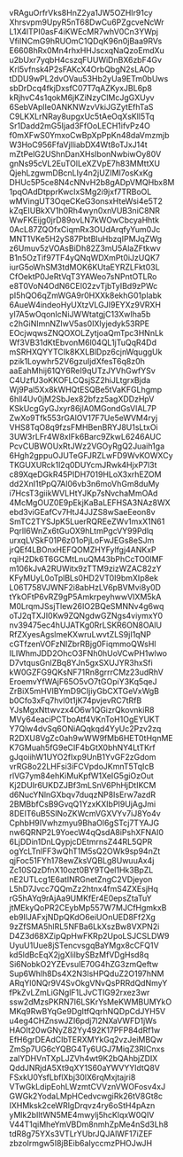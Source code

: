 vRAguOrfrVks8HnZ2ya1JW5OZHIr91cy
Xhrsvpm9UpyR5nT68DwCu6PZgcveNcWr
L1X4lTPI0asF4iKWEcMR7whV0Cn3YWpj
VfiINCmG9hRUOmC1QDqK96n0jBaa9RVs
E6608hRx0Mn4rhxHHJscxqNaQzoEmdXu
u2bUxr7yqbH4cszqFUUWiDnBX6zbF4Gv
Krl5vfnsk4P2sFAKcX4OrbQbgN2sLAOp
tDDU9wPL2dvOVau53Hb2yUa9ETm0bUws
sbDrDcq4fkjDxsfC07T7qAZKyxJBL6p8
kRjhvC4s1qokM6jKZiNzyClMcJgGXUyv
6SebVAplIe0ANKNWzvVkiJGZytEfhTaS
C9LKXLrNRay8upgxUc5tAeOqXsKll5Tq
Sr1Dadd2mG5Ijad3FfOoLECH1ifvPz4O
f0mXFwS0YmxoCwBpXpPpKn48daVmzmjb
W3HoC956FfaVjlliabDX4Wt8oTJxJ14t
mZtPelG2UShnDanXHsIbonNwbiwOy80V
gnNs95cVL2EuTOlLeXZVpE7h83MMttXU
QjehLzgwmDBcnLIy4n2jUZIMI7osKxKg
DHUc5P5ce8N4cNNvH2b8gADpVMQHbx8M
1pqOAdDtpprKwcIxSMg2i9jxf7TRBoOL
wMVingUT3OqeCKeG3onsxHteWsi4e5T2
kZqEIUBkXV1h0Rh4wyn0xnVUB3niC8NR
WwFKEijg0jrD89ovLN7kWOwCbcyaHhtk
0AcL87ZQOfxCiqmRx3OUdArqfyYum0Jc
MNT1VKe5H2yS87PbtBIuHbzqIPMJqZWg
z6Umuv5zVOAsBiDh82Z3mU5AlaZFtkwv
B1n5OzTif97TF4yQNqWDXmPt0iJzUQK7
iurG5oWhSM3tdMOK6KUtaEYRZLFkt03L
CfOektP0JeRtVqT3YAWeo7sNPntOTLRo
e8T0VoN4OdN6CEI02zvTjbTyIBd9zPWc
pI5hQO6qZmWGA9r0HXXk8ekhG01pIabk
6AueW4indeoHyUXtzVLGJI9EYXz9VRXH
yl7A5wOqonIcNiJWWtatgjC13XwIha5b
c2hGiNImnNZlwV5as0IXlyjedyk53RPE
EOcjwqwsZNQOXOLZytjoaQmTpc3HNnLk
Wf3VB31dKtEbvonM6l04QL1jTuQqR4Dd
mSRHXQYYTCIk8KXLBlDpz6cjnWquggUk
pzik1Loywhr52V6gzuIjdXfesT6q8z0h
aaEahMhij61QY6ReI9qUTzJYVhGwfYSv
C4UzfU3oKKOFLCQsjSZ2hiJLtgrxBjda
Wj9Pal5Xx8kWHQtESQBe5tVaKFGLhgmp
6hll4Uv0jM2SbJex82bfzz5agXDDzHpV
KSkUcgGyGJxyr86jlA0MGondGsVlAL7P
ZwXo9Tfk553rGAlOV17F7Ue5eWVM4ryj
VHS8TqO8q9fzsFMHBenBRYJ8U1sLtxOi
3UW3rLFr4W8xIFk6Barc9ZkwL6246AUC
PcvCUBWOUxRtJWz2VGOyRgQ2Juaih1ga
6Hgh2gppuOJUTeGFJRZLwFD9WvKOWXCy
TKGUXURck1l2q0DUYcmJRwk4HjxP7l3t
c89XqeDGkR45PIDH7019HLoX3xrhEZOM
dd2XnI1tPpQ7Al06vb3n6moVhGm8duMy
i7HcsT3giikWVLHtYJKp7sNvchaMmOAd
4McMgOUZ0E9pEkjKaBaLEFHSA3NAz8WX
ebd3viGEafCv7HtJ4JJZS8wSaeEeon8v
SmTC2TYSJpK5LuerRQREeZWv1mxX1N61
PqrlI6WnZx6tGuOX9hLtmPgcVY99Pdlq
urxqLVSkF01P6z01oPjLoFwJEGs8eSJm
jrQEf4LBOnxHEFQOMZHYFylfgj4ANKxP
rqiH2Dk6T6GCMtLnuQM43bPhCcTO0lMF
m106kJvA2RUWitx9zTTM9zizWZAC82zY
KFyMUyL0oTplBLs0HD2VT0I9bmXIp8ek
L06T758VJWNF2i8abHzLV6pBVMvi8y0D
tYkOFtP6vRZ9gP5AmkrpeyhwwVIXM5kA
M0LrqmJSsjTlew26IO2BQeSMNNv4g6wq
oTJ2qTXJI0Kw9ZQNgdwGZNgs4viymxY0
nv39475ec4hUJATKg0RrLSKR6ON8OAlU
RfZXyesAgslmeKXwruLwvtZLS9jI1qNP
cGTfzenVOFzNIZbrRBjg0FiqmmoQWsHl
ILIWhmJDD2OhcO3FNh0hUoVCwPH1wlwo
D7vtqusGnlZBq8YJn5gxSXUJYR3hxSfi
kW0GZFG9QKsNF71Rn8grrrCMz23udRhV
EroemvYfWAjF65O5vO7tGOpiY3Kq5qeJ
ZrBiX5mHVlBYmD9CIjiyGbCXTGeVxWgB
b0Cfo3xFq7hvl0t1jK74pvjevRC7tRfB
YJsMgxNttwvzx4O6w1QGizrQkovnkiR8
MVy64eaciPCTboAtf4VKnToH1OgEYUKT
Y7Qlw4dvSq6ONiAQqkqd4YyUc2Pzv2zq
R2DXU8VgZc0ah9wWW9fMb6HET0tHqnME
K7GMuah5fG9eCIF4bGtX0bhNY4LtTKrf
gJqoiihW1UYO2fIxp9UnB1YvGF2zGdom
vrRG8o22LHFsi3iFCVpdoJKmnT5TqIcB
rlVG7ym84ehKiMuKpfW1XeIG5giOzOut
Kj2DUIr6UKDZJBf3mLSnV6PhHjDtIKCM
d6NucYNlnGXbqv7duqzNP8IsErw7azdR
2BMBbfCsB9GvqQ1YzxKXIbPI9UjAgJmi
8DEIT6uB5SlNoZKWcmVGXVYv7iJ8Yo4v
CphbH9IVwhzmyu9BhaOl6gSTcj7TYAJG
nw6QRNP2L9YoecW4qQsdA8iPshXFNAI0
6LjDDin1DnLQypjcDEtmrnsZ44RL5QPR
ogYcLTnlFF3wQhT1M5sQ2OWk9sp94nZt
qjFoc51FYh178ewZksVQBLg8UwuuAx4j
Zc10SQzDfnX10ozt0BY9TQel1Hk3BpZL
nE2UTLcg1E6atINRGnetZngC2VDjeyon
L5hD7Jvcc7QQmZz2htnx4fmS4ZXEsjHq
rG5hAYq9rAjAa9UMKfEr4E0epsZtaTuY
jtMEkyQoPR2CEybMp557W7MJCfHgmkxB
eb9IlJAFxjNDpQKdO6eiUOnUED8Ff2Xg
9zZfSMA5hlRL5NFBa6LkXszBw8VXPN2i
D4Z3d68XZipQpHwFKRp2UpoLSJCSLDW9
UyuU1Uue8jSTencvsgqBaYMgx8cCFQ1V
kd5ldBcEqX2jgXIilbySBzMfVDgHsd8q
Si6NobkO2YZEvsuIE70G4hZG3zmQeftw
Sup6Whlh8Ds4X2N3lsHPQduZ2O197hNM
ARqYl0NQr9V4SvOkgVNvQsPRRdQdNmyY
fPkZvLZmLiGNglF1LJvCTIG92rxez3wr
ssw2dMzsPKRN7I6LSKrYsMeKWMBUMYkO
MKq9RwBYqGe9DgItfQqrhNQDpCdJYH5V
u4eg4CHZnswJZI6pdj7l2NXaVWFD1jWs
HAOIt20wGNyZ82Yy492K17PFP84dRf1w
EfH6grDEAdCIbTERXMYkGq2vzJeiMBQw
ZmSp7UG6cYQBG4Ty6UGJ7MiqZ3RlCnxs
zalYDHVnTXpLJZVh4wt9K2bQAhbjZDIX
QddJNRjdA5Xt9qXY1S60aYWVYYldtQ8V
FSxkU0YsfLbflXbj30lX6rqMxjtajri8
VTwGkLdipEohLWzmtCVVznVWOFosv4xJ
GWGk2YodaLMpHCedvcwgiRk26tV8Gt8c
IXHMksk2ceWRlgDrqvz4ry6oStH4pAzn
yMlk2bIltWN5ME4mwylj5hcKlqxW0QIV
V44T1qiMheYmVBDm8nmhZpMe4nSd3Lh8
tdR8g75YXs3VTLrYUbrJQJAlWF17iZEF
zbzoIrmgw5I8jBEib6aIyccmzPHOJwJH
